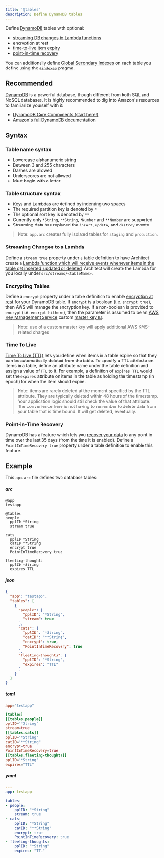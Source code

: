 ```yaml
---
title: '@tables'
description: Define DynamoDB tables
---
```


Define [DynamoDB][ddb] tables with optional:

- [streaming DB changes to Lambda functions][stream]
- [encryption at rest][encryption]
- [time-to-live item expiry][ttl]
- [point-in-time recovery][recovery]

You can additionally define [Global Secondary Indexes][gsi] on each table you define using the [`@indexes`][indexes] pragma.

## Recommended

[DynamoDB][ddb] is a powerful database, though different from both SQL and NoSQL databases. It is highly recommended to dig into Amazon's resources to familiarize yourself with it:

- [DynamoDB Core Components (start here!)][core]
- [Amazon's full DynamoDB documentation][ddb]

## Syntax

### Table name syntax
- Lowercase alphanumeric string
- Between 3 and 255 characters
- Dashes are allowed
- Underscores are not allowed
- Must begin with a letter

### Table structure syntax
- Keys and Lambdas are defined by indenting two spaces
- The required partition key is denoted by `*`
- The optional sort key is denoted by `**`
- Currently only `*String`, `**String`, `*Number` and `**Number` are supported
- Streaming data has replaced the `insert`, `update`, and `destroy` events.

> Note: `app.arc` creates fully isolated tables for `staging` and `production`.

### Streaming Changes to a Lambda

Define a `stream true` property under a table definition to have Architect create a [Lambda function which will receive events whenever items in the table get inserted, updated or deleted][stream]. Architect will create the Lambda for you locally under `src/streams/<tableName>`.

### Encrypting Tables

Define a `encrypt` property under a table definition to enable [encryption at rest][encryption] for your DynamoDB table. If `encrypt` is a boolean (i.e. `encrypt true`), then AWS will manage the encryption key. If a non-boolean is provided to `encrypt` (i.e. `encrypt hithere`), then the parameter is assumed to be an [AWS Key Management Service][kms] custom [master key ID](https://docs.aws.amazon.com/kms/latest/developerguide/concepts.html#key-id).

> Note: use of a custom master key will apply additional AWS KMS-related charges

### Time To Live

[Time To Live (TTL)][ttl] lets you define when items in a table expire so that they can be automatically deleted from the table. To specify a TTL attribute on items in a table, define an attribute name under the table definition and assign a value of `TTL` to it. For example, a definition of `expires TTL` would set the `expires` attribute on items in the table as holding the timestamp (in epoch) for when the item should expire.

> Note: items are rarely deleted at the moment specified by the TTL attribute. They are typically deleted within 48 hours of the timestamp. Your application logic should still check the value of that attribute. The convenience here is not having to remember to delete data from your table that is time bound. It will get deleted, eventually.

### Point-in-Time Recovery

DynamoDB has a feature which lets you [recover your data][recovery] to any point in time over the last 35 days (from the time it is enabled). Define a `PointInTimeRecovery true` property under a table definition to enable this feature.

## Example

This `app.arc` file defines two database tables:

<arc-viewer default-tab=arc>
<div slot=contents class=bg-g4>

<arc-tab label=arc>
<h5>arc</h5>
<div slot=content>

```arc
@app
testapp

@tables
people
  pplID *String
  stream true

cats
  pplID *String
  catID **String
  encrypt true
  PointInTimeRecovery true

fleeting-thoughts
  pplID *String
  expires TTL
```
</div>
</arc-tab>

<arc-tab label=json>
<h5>json</h5>
<div slot=content>

```json
{
  "app": "testapp",
  "tables": [
    {
      "people": {
        "pplID": "*String",
        "stream": true
      },
      "cats": {
        "pplID": "*String",
        "catID": "**String",
        "encrypt": true,
        "PointInTimeRecovery": true
      },
      "fleeting-thoughts": {
        "pplID": "*String",
        "expires": "TTL"
      }
    }
  ]
}
```
</div>
</arc-tab>

<arc-tab label=toml>
<h5>toml</h5>
<div slot=content>

```toml
app="testapp"

[tables]
[[tables.people]]
pplID="*String"
stream=true
[[tables.cats]]
pplID="*String"
catID="**String"
encrypt=true
PointInTimeRecovery=true
[[tables.fleeting-thoughts]]
pplID="*String"
expires="TTL"
```
</div>
</arc-tab>

<arc-tab label=yaml>
<h5>yaml</h5>
<div slot=content>

```yaml
---
app: testapp

tables:
- people:
    pplID: "*String"
    stream: true
- cats:
    pplID: "*String"
    catID: "**String"
    encrypt: true
    PointInTimeRecovery: true
- fleeting-thoughts:
    pplID: "*String"
    expires: "TTL"
```
</div>
</arc-tab>

</div>
</arc-viewer>

[ddb]: https://aws.amazon.com/documentation/dynamodb/
[core]: https://docs.aws.amazon.com/amazondynamodb/latest/developerguide/HowItWorks.CoreComponents.html
[gsi]: https://docs.aws.amazon.com/amazondynamodb/latest/developerguide/GSI.html
[indexes]: indexes
[encryption]: https://docs.aws.amazon.com/amazondynamodb/latest/developerguide/EncryptionAtRest.html
[stream]: https://docs.aws.amazon.com/amazondynamodb/latest/developerguide/Streams.Lambda.html
[ttl]: https://docs.aws.amazon.com/amazondynamodb/latest/developerguide/TTL.html
[recovery]: https://docs.aws.amazon.com/amazondynamodb/latest/developerguide/PointInTimeRecovery.html
[kms]: https://docs.aws.amazon.com/kms/latest/developerguide/concepts.html
